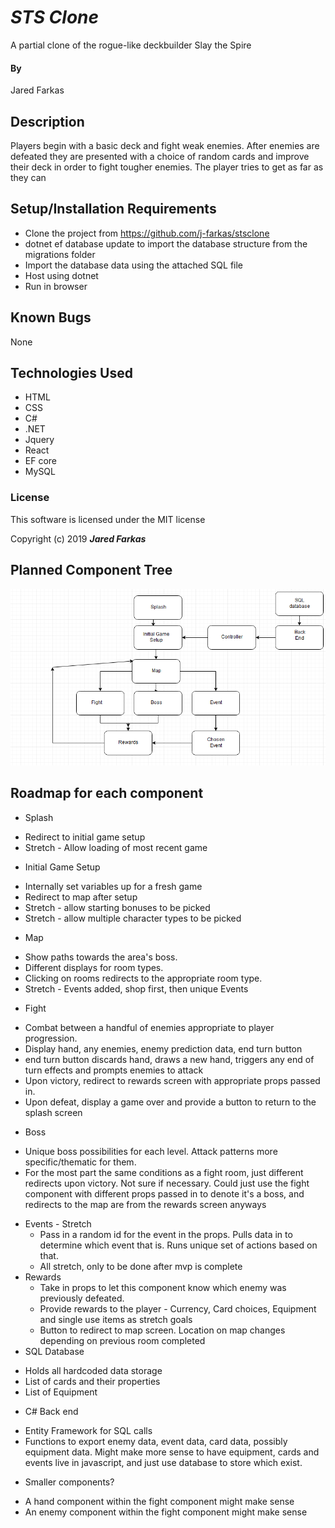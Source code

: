 # _STS Clone_

A partial clone of the rogue-like deckbuilder Slay the Spire

#### By
Jared Farkas

## Description

Players begin with a basic deck and fight weak enemies. After enemies are defeated they are presented with a choice of random cards and improve their deck in order to fight tougher enemies. The player tries to get as far as they can

## Setup/Installation Requirements

* Clone the project from https://github.com/j-farkas/stsclone
* dotnet ef database update to import the database structure from the migrations folder
* Import the database data using the attached SQL file
* Host using dotnet
* Run in browser

## Known Bugs
None

## Technologies Used
* HTML
* CSS
* C#
* .NET
* Jquery
* React
* EF core
* MySQL

### License
This software is licensed under the MIT license

Copyright (c) 2019 **_Jared Farkas_**


## Planned Component Tree
![](/clientapp/src/assets/img/componenttree.png)

## Roadmap for each component
* Splash<br>
 - Redirect to initial game setup
 - Stretch - Allow loading of most recent game
* Initial Game Setup<br>
 - Internally set variables up for a fresh game
 - Redirect to map after setup
 - Stretch - allow starting bonuses to be picked
 - Stretch - allow multiple character types to be picked
* Map<br>
 - Show paths towards the area's boss.
 - Different displays for room types.
 - Clicking on rooms redirects to the appropriate room type.
 - Stretch - Events added, shop first, then unique Events
* Fight<br>
 - Combat between a handful of enemies appropriate to player progression.
 - Display hand, any enemies, enemy prediction data, end turn button
 - end turn button discards hand, draws a new hand, triggers any end of turn effects and prompts enemies to attack
 - Upon victory, redirect to rewards screen with appropriate props passed in.
 - Upon defeat, display a game over and provide a button to return to the splash screen
* Boss<br>
 - Unique boss possibilities for each level. Attack patterns more specific/thematic for them.
 - For the most part the same conditions as a fight room, just different redirects upon victory. Not sure if necessary. Could just use the fight component with different props passed in to denote it's a boss, and redirects to the map are from the rewards screen anyways
* Events - Stretch<br>
  - Pass in a random id for the event in the props. Pulls data in to determine which event that is. Runs unique set of actions based on that.
  - All stretch, only to be done after mvp is complete
* Rewards
  - Take in props to let this component know which enemy was previously defeated.
  - Provide rewards to the player - Currency, Card choices, Equipment and single use items as stretch goals
  - Button to redirect to map screen. Location on map changes depending on previous room completed
* SQL Database
 - Holds all hardcoded data storage
 - List of cards and their properties
 - List of Equipment
* C# Back end
 - Entity Framework for SQL calls
 - Functions to export enemy data, event data, card data, possibly equipment data. Might make more sense to have equipment, cards and events live in javascript, and just use database to store which exist.
* Smaller components?
 - A hand component within the fight component might make sense
 - An enemy component within the fight component might make sense
